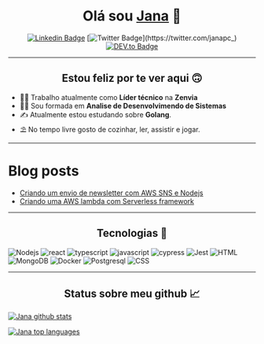 
<div align="center">

# Olá sou [Jana](https://janapc-nextjs.vercel.app/) 👋

[![Linkedin Badge](https://img.shields.io/badge/LinkedIn-0077B5?style=for-the-badge&logo=linkedin&logoColor=white&link=https://www.linkedin.com/in/janaina-pedrina/)](https://www.linkedin.com/in/janaina-pedrina/)
[![Twitter Badge](https://img.shields.io/badge/Twitter-1DA1F2?style=for-the-badge&logo=twitter&logoColor=white&link=https://twitter.com/janapc_)](https://twitter.com/janapc_)
[![DEV.to Badge](https://img.shields.io/badge/dev.to-000?style=for-the-badge&logo=dev.to&logoColor=white&link=https://dev.to/janapc)](https://dev.to/janapc)

</div>

---


<div align="center">

## Estou feliz por te ver aqui 🙃
</div>
  
- 👩‍💻 Trabalho atualmente como **Líder técnico** na **Zenvia**
- 👩‍🎓	Sou formada em **Analise de Desenvolvimendo de Sistemas**
- ✍️ Atualmente estou estudando sobre **Golang**.
- ⛱ No tempo livre gosto de cozinhar, ler, assistir e jogar.

---

# Blog posts
<!-- BLOG-POST-LIST:START -->
- [Criando um envio de newsletter com AWS SNS e Nodejs](https://dev.to/feministech/criando-um-envio-de-newsletter-com-aws-sns-e-nodejs-4a2a)
- [Criando uma AWS lambda com Serverless framework](https://dev.to/feministech/criando-uma-aws-lambda-com-serverless-framework-54ph)
<!-- BLOG-POST-LIST:END -->

---

<div align="center">

## Tecnologias 🚀	
</div>

![Nodejs](https://img.shields.io/badge/Node.js-339933?style=for-the-badge&logo=nodedotjs&logoColor=white)
![react](https://img.shields.io/badge/React-20232A?style=for-the-badge&logo=react&logoColor=61DAFB)
![typescript](https://img.shields.io/badge/TypeScript-007ACC?style=for-the-badge&logo=typescript&logoColor=white)
![javascript](https://img.shields.io/badge/JavaScript-323330?style=for-the-badge&logo=javascript&logoColor=F7DF1E)
![cypress](https://img.shields.io/badge/Cypress-17202C?style=for-the-badge&logo=cypress&logoColor=white)
![Jest](https://img.shields.io/badge/Jest-C21325?style=for-the-badge&logo=jest&logoColor=white)
![HTML](https://img.shields.io/badge/HTML5-E34F26?style=for-the-badge&logo=html5&logoColor=white)
![MongoDB](https://img.shields.io/badge/MongoDB-4EA94B?style=for-the-badge&logo=mongodb&logoColor=white)
![Docker](https://img.shields.io/badge/docker-%230db7ed.svg?style=for-the-badge&logo=docker&logoColor=white)
![Postgresql](https://img.shields.io/badge/PostgreSQL-316192?style=for-the-badge&logo=postgresql&logoColor=white)
![CSS](https://img.shields.io/badge/CSS3-1572B6?style=for-the-badge&logo=css3&logoColor=white)

---

<div align="center">

## Status sobre meu github 📈
</div>

[![Jana github stats](https://github-readme-stats.vercel.app/api?username=janapc&theme=synthwave)](https://github.com/janapc/)

[![Jana top languages](https://github-readme-stats.vercel.app/api/top-langs/?username=janapc&theme=synthwave)](https://github.com/janapc/)

